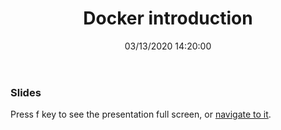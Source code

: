 ﻿---
title: 'Docker introduction'
permalink: /2021/10/19/docker-introduction/
date: 03/13/2020 14:20:00
disqusIdentifier: 20211019013205
tags: [Docker]
excerpt: Docker introduction presentation
slides: https://laurentkempe.com/presentations/Docker%20introduction/index.html#/
---
### Slides

Press f key to see the presentation full screen, or [navigate to it](https://laurentkempe.com/presentations/Docker%20introduction/index.html#/).

<?# Reveal Src=https://laurentkempe.com/presentations/Docker%20introduction/index.html#/ /?>


